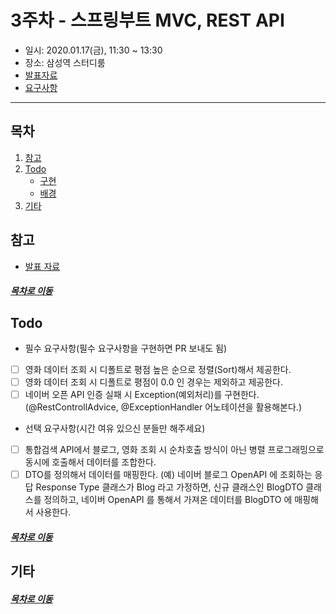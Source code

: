 3주차 - 스프링부트 MVC, REST API
=====
* 일시: 2020.01.17(금), 11:30 ~ 13:30
* 장소: 삼성역 스터디룸
* [발표자료](https://docs.google.com/presentation/d/1Eb05e4tT8LqZ_szpuk69-pjwjGXHIqtCORVVo2KxYiM/edit#slide=id.p)
* [요구사항](https://github.com/spring-basic-study/openapi)
- - -
## 목차
1. [참고](#참고)
2. [Todo](#Todo)
	* [구현](#구현)
	* [배경](#배경)
3. [기타](#기타)

## 참고
* [발표 자료](https://docs.google.com/presentation/d/1Eb05e4tT8LqZ_szpuk69-pjwjGXHIqtCORVVo2KxYiM/edit#slide=id.p)

##### [목차로 이동](#목차)

## Todo

- 필수 요구사항(필수 요구사항을 구현하면 PR 보내도 됨)
 - [ ] 영화 데이터 조회 시 디폴트로 평점 높은 순으로 정렬(Sort)해서 제공한다.
 - [ ] 영화 데이터 조회 시 디폴트로 평점이 0.0 인 경우는 제외하고 제공한다.
 - [ ] 네이버 오픈 API 인증 실패 시 Exception(예외처리)를 구현한다.(@RestControllAdvice, @ExceptionHandler 어노테이션을 활용해본다.)    
- 선택 요구사항(시간 여유 있으신 분들만 해주세요)
 - [ ] 통합검색 API에서 블로그, 영화 조회 시 순차호출 방식이 아닌 병렬 프로그래밍으로 동시에 호출해서 데이터를 조합한다.
 - [ ] DTO를 정의해서 데이터를 매핑한다. (예) 네이버 블로그 OpenAPI 에 조회하는 응답 Response Type 클래스가 Blog 라고 가정하면, 신규 클래스인 BlogDTO 클래스를 정의하고, 네이버 OpenAPI 를 통해서 가져온 데이터를 BlogDTO 에 매핑해서 사용한다.

##### [목차로 이동](#목차)

## 기타


##### [목차로 이동](#목차)
